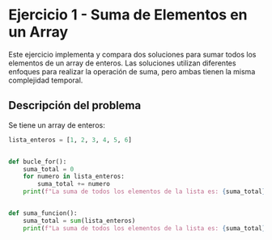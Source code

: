# Ejercicio 1 - Suma de Elementos en un Array

Este ejercicio implementa y compara dos soluciones para sumar todos los elementos de un array de enteros. Las soluciones utilizan diferentes enfoques para realizar la operación de suma, pero ambas tienen la misma complejidad temporal.

## Descripción del problema

Se tiene un array de enteros:

```python
lista_enteros = [1, 2, 3, 4, 5, 6]


def bucle_for():
    suma_total = 0
    for numero in lista_enteros:
        suma_total += numero
    print(f"La suma de todos los elementos de la lista es: {suma_total}")


def suma_funcion():
    suma_total = sum(lista_enteros)
    print(f"La suma de todos los elementos de la lista es: {suma_total}")